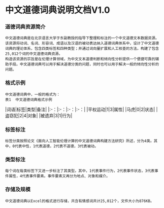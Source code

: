 # 中文道德词典说明文档V1.0
### 道德词典资源简介
    中文道德词典是在北京语言大学于东副教授的指导下整理和标注的一个中文道德文本数据资源。该资源将动词、名词、形容词、成语以及汉语的被动表达纳入道德词典体系中，设计了中文道德词典的理论体系，包含四类标签和四种类型；并通过词向量扩展和人工核查的方法，构建了包含25,012个词的中文道德词典资源。
    构造该资源的宗旨是在伦理计算领域，为中文文本道德判断和倾向性分析提供一个便捷可靠的辅助手段。中文道德词典可以用于解决道德分类的问题，同时也可以用于解决一般的倾向性分析的问题。
### 格式示例
    中文道德词典中，一般的格式为：
    表1  中文道德词典格式示例
|词语|标签|类型|备注|
|:-：|:-：|:-：|:-：|
|平权运动|1|3|属性|
|马虎|0|2|状态|
|盗窃犯|2|4|对象|
|被遗弃|3|1|行为|	
### 标签标注
    标签分类按照论文《面向人工智能伦理计算的中文道德词典构建方法研究》所述，分为4类。其中，0代表中性，1代表道德，2代表不道德，3代表被动。
### 类型标注
    每个词在每类标签下又进一步标注了其类型。其中，1代表事件行为，2代表事件状态，3代表事件属性，4代表事件要素。事件要素又再分为地点、对象和媒介。
### 存储及规模
    中文道德词典以Excel的格式进行存储，共含有情感词共计25,012个，文件大小为876KB。
